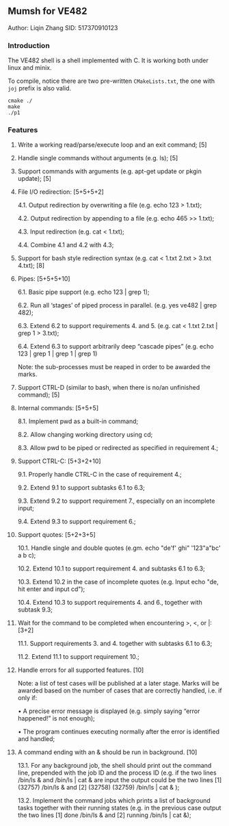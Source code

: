 ## Mumsh for VE482
Author: Liqin Zhang
SID: 517370910123

### Introduction

The VE482 shell is a shell implemented with C. It is working both under linux and minix. 

To compile, notice there are two pre-written ```CMakeLists.txt```, the one with ```joj``` prefix is also valid.
```
cmake ./
make
./p1
```

### Features

1. Write a working read/parse/execute loop and an exit command; [5]

2. Handle single commands without arguments (e.g. ls); [5]

3. Support commands with arguments (e.g. apt-get update or pkgin update); [5]

4. File I/O redirection: [5+5+5+2]

   4.1. Output redirection by overwriting a file (e.g. echo 123 > 1.txt);

   4.2. Output redirection by appending to a file (e.g. echo 465 >> 1.txt);

   4.3. Input redirection (e.g. cat < 1.txt);

   4.4. Combine 4.1 and 4.2 with 4.3;

5. Support for bash style redirection syntax (e.g. cat < 1.txt 2.txt > 3.txt 4.txt); [8]

6. Pipes: [5+5+5+10]

   6.1. Basic pipe support (e.g. echo 123 | grep 1);

   6.2. Run all ‘stages’ of piped process in parallel. (e.g. yes ve482 | grep 482);

   6.3. Extend 6.2 to support requirements 4. and 5. (e.g. cat < 1.txt 2.txt | grep 1 > 3.txt);

   6.4. Extend 6.3 to support arbitrarily deep “cascade pipes” (e.g. echo 123 | grep 1 | grep 1 | grep 1)

   Note: the sub-processes must be reaped in order to be awarded the marks.

7. Support CTRL-D (similar to bash, when there is no/an unfinished command); [5]

8. Internal commands: [5+5+5]

   8.1. Implement pwd as a built-in command;

   8.2. Allow changing working directory using cd;

   8.3. Allow pwd to be piped or redirected as specified in requirement 4.;

9. Support CTRL-C: [5+3+2+10]

   9.1. Properly handle CTRL-C in the case of requirement 4.;

   9.2. Extend 9.1 to support subtasks 6.1 to 6.3;

   9.3. Extend 9.2 to support requirement 7., especially on an incomplete input;

   9.4. Extend 9.3 to support requirement 6.;

10. Support quotes: [5+2+3+5]

    10.1. Handle single and double quotes (e.gm. echo "de'f' ghi" '123"a"bc' a b c);

    10.2. Extend 10.1 to support requirement 4. and subtasks 6.1 to 6.3;

    10.3. Extend 10.2 in the case of incomplete quotes (e.g. Input echo "de, hit enter and input cd");

    10.4. Extend 10.3 to support requirements 4. and 6., together with subtask 9.3;

11. Wait for the command to be completed when encountering >, <, or |: [3+2]

    11.1. Support requirements 3. and 4. together with subtasks 6.1 to 6.3;

    11.2. Extend 11.1 to support requirement 10.;

12. Handle errors for all supported features. [10]

    Note: a list of test cases will be published at a later stage. Marks will be awarded based on the number of cases that are correctly handled, i.e. if only if:

    • A precise error message is displayed (e.g. simply saying “error happened!” is not enough);

    • The program continues executing normally after the error is identified and handled; 

13. A command ending with an & should be run in background. [10]

    13.1. For any background job, the shell should print out the command line, prepended with the job ID and the process ID (e.g. if the two lines /bin/ls & and /bin/ls | cat & are input the output could be the two lines [1] (32757) /bin/ls & and [2] (32758) (32759) /bin/ls | cat & );

    13.2. Implement the command jobs which prints a list of background tasks together with their running states (e.g. in the previous case output the two lines [1] done /bin/ls & and [2] running /bin/ls | cat &);
